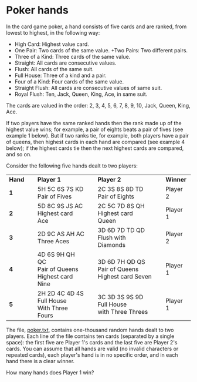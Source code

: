 # Poker hands

In the card game poker, a hand consists of five cards and are ranked, from lowest to highest, in the following way:

+ High Card: Highest value card.
+ One Pair: Two cards of the same value.
+Two Pairs: Two different pairs.
+ Three of a Kind: Three cards of the same value.
+ Straight: All cards are consecutive values.
+ Flush: All cards of the same suit.
+ Full House: Three of a kind and a pair.
+ Four of a Kind: Four cards of the same value.
+ Straight Flush: All cards are consecutive values of same suit.
+ Royal Flush: Ten, Jack, Queen, King, Ace, in same suit.

The cards are valued in the order:
2, 3, 4, 5, 6, 7, 8, 9, 10, Jack, Queen, King, Ace.

If two players have the same ranked hands then the rank made up of the highest value wins; for example, a pair of eights beats a pair of fives (see example 1 below). But if two ranks tie, for example, both players have a pair of queens, then highest cards in each hand are compared (see example 4 below); if the highest cards tie then the next highest cards are compared, and so on.

Consider the following five hands dealt to two players:


<table><tbody><tr><td><b>Hand</b></td><td>&nbsp;</td><td><b>Player 1</b></td><td>&nbsp;</td><td><b>Player 2</b></td><td>&nbsp;</td><td><b>Winner</b></td>
</tr><tr><td><b>1</b></td><td>&nbsp;</td><td>5H 5C 6S 7S KD<br><div class="smaller">Pair of Fives</div></td><td>&nbsp;</td><td>2C 3S 8S 8D TD<br><div class="smaller">Pair of Eights</div></td><td>&nbsp;</td><td>Player 2</td>
</tr><tr><td><b>2</b></td><td>&nbsp;</td><td>5D 8C 9S JS AC<br><div class="smaller">Highest card Ace</div></td><td>&nbsp;</td><td>2C 5C 7D 8S QH<br><div class="smaller">Highest card Queen</div></td><td>&nbsp;</td><td>Player 1</td>
</tr><tr><td><b>3</b></td><td>&nbsp;</td><td>2D 9C AS AH AC<br><div class="smaller">Three Aces</div></td><td>&nbsp;</td><td>3D 6D 7D TD QD<br><div class="smaller">Flush  with Diamonds</div></td><td>&nbsp;</td><td>Player 2</td>
</tr><tr><td><b>4</b></td><td>&nbsp;</td><td>4D 6S 9H QH QC<br><div class="smaller">Pair of Queens<br>Highest card Nine</div></td><td>&nbsp;</td><td>3D 6D 7H QD QS<br><div class="smaller">Pair of Queens<br>Highest card Seven</div></td><td>&nbsp;</td><td>Player 1</td>
</tr><tr><td><b>5</b></td><td>&nbsp;</td><td>2H 2D 4C 4D 4S<br><div class="smaller">Full House<br>With Three Fours</div></td><td>&nbsp;</td><td>3C 3D 3S 9S 9D<br><div class="smaller">Full House<br>with Three Threes</div></td><td>&nbsp;</td><td>Player 1</td>
</tr></tbody></table>


The file, [poker.txt](https://projecteuler.net/project/resources/p054_poker.txt), contains one-thousand random hands dealt to two players. Each line of the file contains ten cards (separated by a single space): the first five are Player 1's cards and the last five are Player 2's cards. You can assume that all hands are valid (no invalid characters or repeated cards), each player's hand is in no specific order, and in each hand there is a clear winner.

How many hands does Player 1 win?
